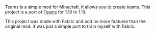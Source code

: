 Teams is a simple mod for Minecraft. It allows you to create teams. This project is a port of 
[Teams](https://github.com/t2pellet/Teams") for 1.18 to 1.19.

This project was made with Fabric and add no more features than the original mod. It was just a simple port to train 
myself with Fabric.
